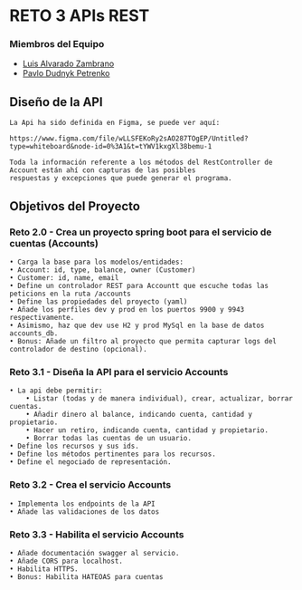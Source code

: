 # RETO 3 APIs REST

### Miembros del Equipo

- [Luis Alvarado Zambrano](https://github.com/LuisAlvaradoDXC)
- [Pavlo Dudnyk Petrenko](https://github.com/PABLOKUMAR1993)

## Diseño de la API

    La Api ha sido definida en Figma, se puede ver aquí:

    https://www.figma.com/file/wLLSFEKoRy2sAO287TOgEP/Untitled?type=whiteboard&node-id=0%3A1&t=tYWV1kxgXl38bemu-1

    Toda la información referente a los métodos del RestController de Account están ahí con capturas de las posibles
    respuestas y excepciones que puede generar el programa.

## Objetivos del Proyecto

### Reto 2.0 - Crea un proyecto spring boot para el servicio de cuentas (Accounts)
    • Carga la base para los modelos/entidades:
    • Account: id, type, balance, owner (Customer)
    • Customer: id, name, email
    • Define un controlador REST para Accountt que escuche todas las peticions en la ruta /accounts
    • Define las propiedades del proyecto (yaml)
    • Añade los perfiles dev y prod en los puertos 9900 y 9943 respectivamente.
    • Asimismo, haz que dev use H2 y prod MySql en la base de datos accounts_db.
    • Bonus: Añade un filtro al proyecto que permita capturar logs del controlador de destino (opcional).

### Reto 3.1 - Diseña la API para el servicio Accounts
    • La api debe permitir:
        • Listar (todas y de manera individual), crear, actualizar, borrar cuentas.
        • Añadir dinero al balance, indicando cuenta, cantidad y propietario.
        • Hacer un retiro, indicando cuenta, cantidad y propietario.
        • Borrar todas las cuentas de un usuario.
    • Define los recursos y sus ids.
    • Define los métodos pertinentes para los recursos.
    • Define el negociado de representación.

### Reto 3.2 - Crea el servicio Accounts
    • Implementa los endpoints de la API
    • Añade las validaciones de los datos


### Reto 3.3 - Habilita el servicio Accounts
    • Añade documentación swagger al servicio.
    • Añade CORS para localhost.
    • Habilita HTTPS.
    • Bonus: Habilita HATEOAS para cuentas
